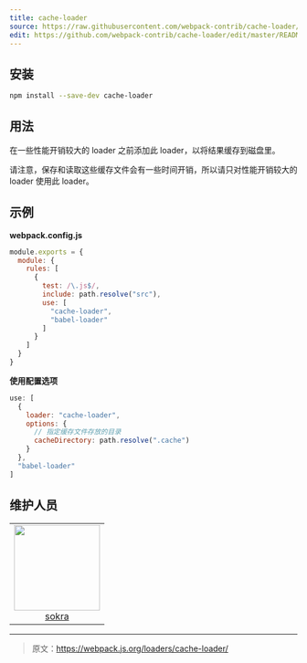 ```yaml
---
title: cache-loader
source: https://raw.githubusercontent.com/webpack-contrib/cache-loader/master/README.md
edit: https://github.com/webpack-contrib/cache-loader/edit/master/README.md
---
```

## 安装

```bash
npm install --save-dev cache-loader
```

## 用法

在一些性能开销较大的 loader 之前添加此 loader，以将结果缓存到磁盘里。

请注意，保存和读取这些缓存文件会有一些时间开销，所以请只对性能开销较大的 loader 使用此 loader。

## 示例

**webpack.config.js**

```js
module.exports = {
  module: {
    rules: [
      {
        test: /\.js$/,
        include: path.resolve("src"),
        use: [
          "cache-loader",
          "babel-loader"
        ]
      }
    ]
  }
}
```

**使用配置选项**

```js
use: [
  {
    loader: "cache-loader",
    options: {
      // 指定缓存文件存放的目录
      cacheDirectory: path.resolve(".cache")
    }
  },
  "babel-loader"
]
```

## 维护人员

<table>
  <tbody>
    <tr>
      <td align="center">
        <a href="https://github.com/sokra">
          <img width="150" height="150" src="https://github.com/sokra.png?size=150">
          </br>
          sokra
        </a>
      </td>
    </tr>
  <tbody>
</table>

[npm]: https://img.shields.io/npm/v/cache-loader.svg
[npm-url]: https://npmjs.com/package/cache-loader

[deps]: https://david-dm.org/webpack-contrib/cache-loader.svg
[deps-url]: https://david-dm.org/webpack-contrib/cache-loader

[chat]: https://img.shields.io/badge/gitter-webpack%2Fwebpack-brightgreen.svg
[chat-url]: https://gitter.im/webpack/webpack

[test]: http://img.shields.io/travis/webpack-contrib/cache-loader.svg
[test-url]: https://travis-ci.org/webpack-contrib/cache-loader

[cover]: https://codecov.io/gh/webpack-contrib/cache-loader/branch/master/graph/badge.svg
[cover-url]: https://codecov.io/gh/webpack-contrib/cache-loader

***

> 原文：https://webpack.js.org/loaders/cache-loader/
